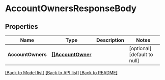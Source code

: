 # AccountOwnersResponseBody

## Properties
Name | Type | Description | Notes
------------ | ------------- | ------------- | -------------
**AccountOwners** | [**[]AccountOwner**](AccountOwner.md) |  | [optional] [default to null]

[[Back to Model list]](../README.md#documentation-for-models) [[Back to API list]](../README.md#documentation-for-api-endpoints) [[Back to README]](../README.md)


